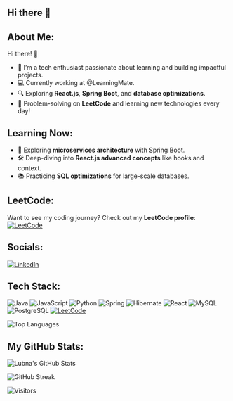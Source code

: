 ## Hi there 👋

<!--
**lubie-max/lubie-max** is a ✨ _special_ ✨ repository because its `README.md` (this file) appears on your GitHub profile.

Here are some ideas to get you started:

-->

## About Me:
Hi there! 👋  
- 🌱 I’m a tech enthusiast passionate about learning and building impactful projects.  
- 💻 Currently working at @LearningMate.  
- 🔍 Exploring **React.js**, **Spring Boot**, and **database optimizations**.  
- 🌟 Problem-solving on **LeetCode** and learning new technologies every day!  


## Learning Now:
- 🌱 Exploring **microservices architecture** with Spring Boot.  
- 🛠️ Deep-diving into **React.js advanced concepts** like hooks and context.  
- 📚 Practicing **SQL optimizations** for large-scale databases.  


## LeetCode:
Want to see my coding journey? Check out my **LeetCode profile**:  
[![LeetCode](https://img.shields.io/badge/LeetCode-FFA116?logo=leetcode&logoColor=white&style=for-the-badge)](https://leetcode.com/Lubiey/)  


## Socials:
[![LinkedIn](https://img.shields.io/badge/LinkedIn-blue?logo=linkedin)](https://www.linkedin.com/in/lubna-shaikh-582a9a255/)  


## Tech Stack:
![Java](https://img.shields.io/badge/Java-%23E34A86.svg?style=flat&logo=java&logoColor=white&color=blue&labelColor=black)
![JavaScript](https://img.shields.io/badge/JavaScript-%23F7DF1E.svg?style=flat&logo=javascript&logoColor=black&color=blue&labelColor=black)
![Python](https://img.shields.io/badge/Python-%233776D4.svg?style=flat&logo=python&logoColor=white&color=blue&labelColor=black)
![Spring](https://img.shields.io/badge/Spring-%236DB33F.svg?style=flat&logo=spring&logoColor=white&color=blue&labelColor=black)
![Hibernate](https://img.shields.io/badge/Hibernate-%232E8B57.svg?style=flat&logo=hibernate&logoColor=white&color=blue&labelColor=black)
![React](https://img.shields.io/badge/React-%2320232a.svg?style=flat&logo=react&logoColor=61DAFB)
![MySQL](https://img.shields.io/badge/MySQL-%234479A1.svg?style=flat&logo=mysql&logoColor=white)
![PostgreSQL](https://img.shields.io/badge/PostgreSQL-%23336791.svg?style=flat&logo=postgresql&logoColor=white)
[![LeetCode](https://img.shields.io/badge/LeetCode-%23FFA116.svg?style=flat&logo=leetcode&logoColor=white)](https://leetcode.com)




![Top Languages](https://github-readme-stats.vercel.app/api/top-langs/?username=lubie-max&layout=compact&theme=radical)  


## My GitHub Stats:
![Lubna's GitHub Stats](https://github-readme-stats.vercel.app/api?username=lubie-max&show_icons=true&theme=radical)

![GitHub Streak](https://streak-stats.demolab.com?user=lubie-max&theme=radical&date_format=M%20j%5B%2C%20Y%5D)


![Visitors](https://visitor-badge.glitch.me/badge?page_id=lubie-max)




